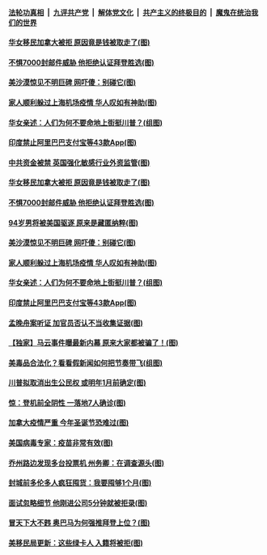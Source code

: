 

####  [法轮功真相](../../../../basic/blob/master/README.md?t=11261032) &nbsp;|&nbsp; [九评共产党](../../../../9ping.md/blob/master/README.md?t=11261032) &nbsp;|&nbsp; [解体党文化](../../../../jtdwh.md/blob/master/README.md?t=11261032)  &nbsp;|&nbsp; [共产主义的终极目的](../../../../gczydzjmd.md/blob/master/README.md?t=11261032) &nbsp;|&nbsp; [魔鬼在统治我们的世界](../../../../mgztzwmdsj.md/blob/master/README.md?t=11261032) 

#### [华女移民加拿大被拒 原因竟是钱被取走了(图)](../pages/p3/953786.md?t=11261032) 

#### [不惧7000封邮件威胁 他拒绝认证拜登胜选(图)](../pages/p3/953755.md?t=11261032) 

#### [美沙漠惊见不明巨碑 网吓傻：别碰它(图)](../pages/p3/953746.md?t=11261032) 

#### [家人顺利躲过上海机场疫情 华人叹如有神助(图)](../pages/p3/953710.md?t=11261032) 

#### [华女亲述：人们为何不要命地上街挺川普？(组图)](../pages/p3/953686.md?t=11261032) 

#### [印度禁止阿里巴巴支付宝等43款App(图)](../pages/p3/953682.md?t=11261032) 

#### [中共资金被禁 英国强化敏感行业外资监管(图)](../pages/p3/953794.md?t=11261032) 

#### [华女移民加拿大被拒 原因竟是钱被取走了(图)](../pages/p3/953786.md?t=11261032) 

#### [不惧7000封邮件威胁 他拒绝认证拜登胜选(图)](../pages/p3/953755.md?t=11261032) 

#### [94岁男将被美国驱逐 原来是藏匿纳粹(图)](../pages/p3/953759.md?t=11261032) 

#### [美沙漠惊见不明巨碑 网吓傻：别碰它(图)](../pages/p3/953746.md?t=11261032) 

#### [家人顺利躲过上海机场疫情 华人叹如有神助(图)](../pages/p3/953710.md?t=11261032) 

#### [华女亲述：人们为何不要命地上街挺川普？(组图)](../pages/p3/953686.md?t=11261032) 

#### [印度禁止阿里巴巴支付宝等43款App(图)](../pages/p3/953682.md?t=11261032) 

#### [孟晚舟案听证 加官员否认不当收集证据(图)](../pages/p3/953679.md?t=11261032) 

#### [【独家】马云事件曝最新内幕 原来大家都被骗了！(图)](../pages/p3/953558.md?t=11261032) 

#### [美毒品合法化？看看假新闻如何把节奏带飞(组图)](../pages/p3/953656.md?t=11261032) 

#### [川普拟取消出生公民权 或明年1月前确定(图)](../pages/p3/953645.md?t=11261032) 

#### [惊：登机前全阴性 一落地7人确诊(图)](../pages/p3/953639.md?t=11261032) 

#### [加拿大疫情严重 今年圣诞节恐难过(图)](../pages/p3/953563.md?t=11261032) 

#### [美国病毒专家：疫苗非常有效(图)](../pages/p3/953552.md?t=11261032) 

#### [乔州路边发现多台投票机 州务卿：在调查源头(图)](../pages/p3/953548.md?t=11261032) 

#### [封城前多伦多人疯狂囤货：我要囤够1个月(图)](../pages/p3/953536.md?t=11261032) 

#### [面试忽略细节 他刚进公司5分钟就被拒录(图)](../pages/p3/953507.md?t=11261032) 

#### [冒天下大不韪 奥巴马为何强推拜登上位？(图)](../pages/p3/953505.md?t=11261032) 

#### [美移民局更新：这些绿卡人 入籍将被拒(图)](../pages/p3/953434.md?t=11261032) 

